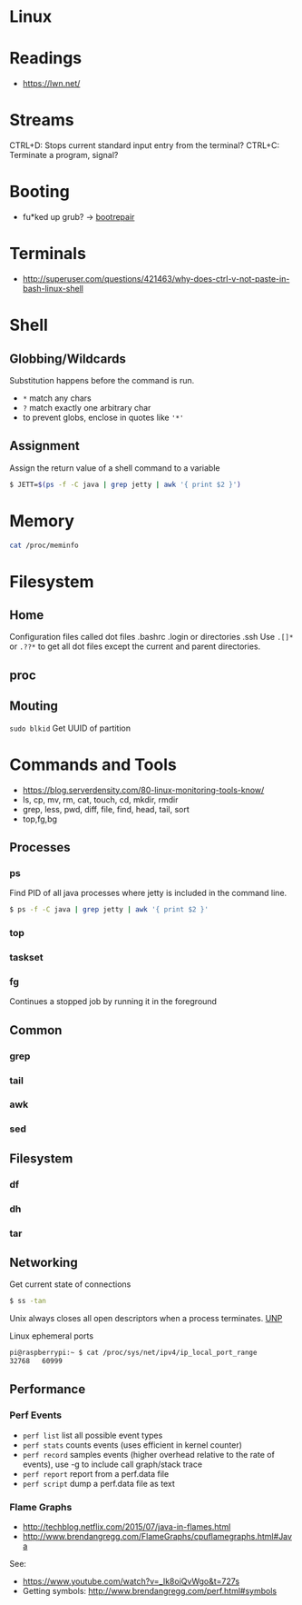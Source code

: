 Linux
=====

# Readings

* https://lwn.net/

# Streams

CTRL+D: Stops current standard input entry from the terminal?
CTRL+C: Terminate a program, signal?

# Booting

* fu*ked up grub? -> [bootrepair](https://help.ubuntu.com/community/Boot-Repair)

# Terminals

 * http://superuser.com/questions/421463/why-does-ctrl-v-not-paste-in-bash-linux-shell

# Shell

## Globbing/Wildcards

Substitution happens before the command is run.
 
 * ```*``` match any chars
 * ```?``` match exactly one arbitrary char
 * to prevent globs, enclose in quotes like ```'*'```

## Assignment

Assign the return value of a shell command to a variable

```bash
$ JETT=$(ps -f -C java | grep jetty | awk '{ print $2 }')
```

# Memory

```bash
cat /proc/meminfo
```

# Filesystem

## Home

Configuration files called dot files .bashrc .login or directories .ssh
Use ```.[]*``` or ```.??*``` to get all dot files except the current and parent directories. 

## proc

## Mouting

```sudo blkid``` Get UUID of partition

# Commands and Tools

 * https://blog.serverdensity.com/80-linux-monitoring-tools-know/
 * ls, cp, mv, rm, cat, touch, cd, mkdir, rmdir
 * grep, less, pwd, diff, file, find, head, tail, sort
 * top,fg,bg
 
## Processes

### ps

Find PID of all java processes where jetty is included in the command line.

```bash
$ ps -f -C java | grep jetty | awk '{ print $2 }'
```

### top

### taskset

### fg

Continues a stopped job by running it in the foreground

## Common

### grep

### tail

### awk

### sed

## Filesystem

### df

### dh

### tar

## Networking

Get current state of connections

```bash
$ ss -tan
```

Unix always closes all open descriptors when a process terminates. [UNP]

Linux ephemeral ports

```bash
pi@raspberrypi:~ $ cat /proc/sys/net/ipv4/ip_local_port_range
32768   60999
```

## Performance

### Perf Events

 * ```perf list``` list all possible event types
 * ```perf stats``` counts events (uses efficient in kernel counter)
 * ```perf record``` samples events (higher overhead relative to the rate of events), use -g to include call graph/stack trace
 * ```perf report``` report from a perf.data file
 * ```perf script``` dump a perf.data file as text

### Flame Graphs

 * http://techblog.netflix.com/2015/07/java-in-flames.html
 * http://www.brendangregg.com/FlameGraphs/cpuflamegraphs.html#Java

See:

 * https://www.youtube.com/watch?v=_Ik8oiQvWgo&t=727s
 * Getting symbols: http://www.brendangregg.com/perf.html#symbols
 
[UNP]: http://www.unpbook.com/